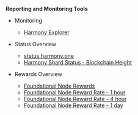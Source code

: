 **Reporting and Monitoring Tools**

* Monitoring
  * [Harmony Explorer](https://explorer.harmony.one/)

* Status Overview
  * [status.harmony.one](https://status.harmony.one/)
  * [Harmony Shard Status - Blockchain Height](https://harmony.one/status)

* Rewards Overview
  * [Foundational Node Rewards](https://harmony.one/balances)
  * [Foundational Node Reward Rate - 1 hour](https://harmony.one/1h)
  * [Foundational Node Reward Rate - 4 hour](https://harmony.one/4h)
  * [Foundational Node Reward Rate - 1 day](https://harmony.one/day)
